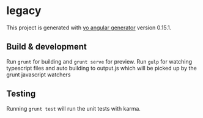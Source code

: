 # legacy

This project is generated with [yo angular generator](https://github.com/yeoman/generator-angular)
version 0.15.1.

## Build & development

Run `grunt` for building and `grunt serve` for preview.
Run `gulp` for watching typescript files and auto building to output.js which will be picked up by the grunt javascript watchers

## Testing

Running `grunt test` will run the unit tests with karma.
